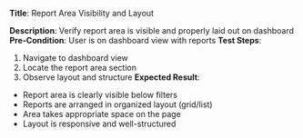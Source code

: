 **Title**: Report Area Visibility and Layout

**Description**: Verify report area is visible and properly laid out on dashboard
**Pre-Condition**: User is on dashboard view with reports
**Test Steps**:
1. Navigate to dashboard view
2. Locate the report area section
3. Observe layout and structure
**Expected Result**:
- Report area is clearly visible below filters
- Reports are arranged in organized layout (grid/list)
- Area takes appropriate space on the page
- Layout is responsive and well-structured